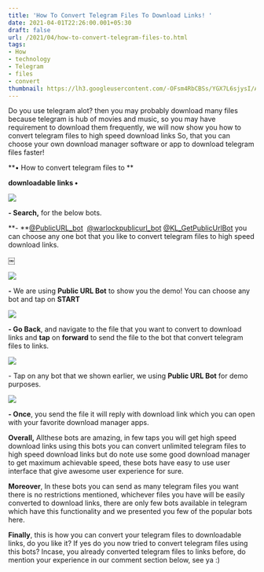 ```yaml
---
title: 'How To Convert Telegram Files To Download Links! '
date: 2021-04-01T22:26:00.001+05:30
draft: false
url: /2021/04/how-to-convert-telegram-files-to.html
tags: 
- How
- technology
- Telegram
- files
- convert
thumbnail: https://lh3.googleusercontent.com/-OFsm4RbCBSs/YGX7L6sjysI/AAAAAAAAD5I/HCMqcIZ_6YECxUypf1HAdgzHQcX7jTNtgCLcBGAsYHQ/s1600/1617296171473354-0.png "How To Convert Telegram Files To Download Links!"
--- 
```


  

Do you use telegram alot? then you may probably download many files because telegram is hub of movies and music, so you may have requirement to download them frequently, we will now show you how to convert telegram files to high speed download links So, that you can choose your own download manager software or app to download telegram files faster! 

  

**• How to convert telegram files to **

**downloadable links •**  

 **![](https://lh3.googleusercontent.com/-JMT257RmwMc/YGX7LF2Fd3I/AAAAAAAAD5E/Z3A9g7Y1jZoWmn_7FfF91jsc5EBTag_9wCLcBGAsYHQ/s1600/1617296168524112-1.png)** 

**\- Search,** for the below bots. 

  

**\- **[@PublicURL\_bot](http://t.me/PublicURL_bot)  [@warlockpublicurl\_bot](http://t.me/warlockpublicurl_bot) [@KL\_GetPublicUrlBot](http://t.me/KL_GetPublicUrlBot) you can choose any one bot that you like to convert telegram files to high speed download links. 

  

￼

 ![](https://lh3.googleusercontent.com/-EffgNHabogk/YGX7KSz17BI/AAAAAAAAD5A/5UHzR92DvuMJNAAK9V4wWML5mZ1dEapNQCLcBGAsYHQ/s1600/1617296163922912-2.png) 

  

**\-** We are using **Public URL Bot** to show you the demo! You can choose any bot and tap on **START**

 **![](https://lh3.googleusercontent.com/-6do9V_H29Ps/YGX7JH0tXgI/AAAAAAAAD48/B29IYI5L0a4YLzDqWZpLoRklziG3WD9hgCLcBGAsYHQ/s1600/1617296159858401-3.png)** 

**\- Go Back**, and navigate to the file that you want to convert to download links and **tap** on **forward** to send the file to the bot that convert telegram files to links. 

  

 ![](https://lh3.googleusercontent.com/-mrdfCEy7Ya0/YGX7IHnaVAI/AAAAAAAAD44/ND4qVtOrD_MOgZE-vz5GkpG-994OHH9PgCLcBGAsYHQ/s1600/1617296156788131-4.png) 

  

\- Tap on any bot that we shown earlier, we using **Public URL Bot** for demo purposes. 

  

 ![](https://lh3.googleusercontent.com/-4ientYEOc9s/YGX7HWh_h-I/AAAAAAAAD40/KsNTpJmIwmU-9BuR_EtBy7CJFPk0viy0QCLcBGAsYHQ/s1600/1617295873882911-5.png) 

  

  

**\- Once**, you send the file it will reply with download link which you can open with your favorite download manager apps. 

**Overall,** Allthese bots are amazing, in few taps you will get high speed download links using this bots you can convert unlimited telegram files to high speed download links but do note use some good download manager to get maximum achievable speed, these bots have easy to use user interface that give awesome user experience for sure. 

  

**Moreover**, In these bots you can send as many telegram files you want there is no restrictions mentioned, whichever files you have will be easily converted to download links, there are only few bots available in telegram which have this functionality and we presented you few of the popular bots here. 

  

**Finally**, this is how you can convert your telegram files to downloadable links, do you like it? If yes do you now tried to convert telegram files using this bots? Incase, you already converted telegram files to links before, do mention your experience in our comment section below, see ya :)